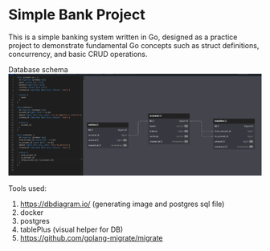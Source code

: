 # Simple Bank Project

This is a simple banking system written in Go, designed as a practice project to demonstrate fundamental Go concepts such as struct definitions, concurrency, and basic CRUD operations.

Database schema 
![alt text](image.png)



Tools used:
  1. https://dbdiagram.io/ (generating image and postgres sql file)
  2. docker 
  3. postgres
  4. tablePlus (visual helper for DB)
  5. https://github.com/golang-migrate/migrate